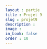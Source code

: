 ```yaml
---
layout : partie
title : Projet 9
slug : projet9
description : 
image : 
in_book: false
order : 10
---
```


